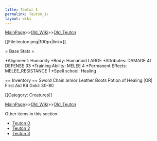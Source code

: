 ```yaml
---
title: Teuton 1
permalink: Teuton_1/
layout: wiki
---
```


[MainPage](/keeperrl_wiki/ "wikilink")>>[Old_Wiki](/keeperrl_wiki/Old_Wiki "wikilink")>>[Old_Teuton](/keeperrl_wiki/Old_Teuton "wikilink")

[[File:teuton.png|100px|link=]]

= Base Stats =

*Alignment: Humanity
*Body: Humanoid LARGE 
*Attributes: DAMAGE 41 DEFENSE 33
*Training Ability: MELEE 4 
*Permanent Effects: MELEE_RESISTANCE 1 
*Spell school: Healing

== Inventory ==
 Sword
 Chain armor
 Leather Boots
 Potion of Healing |OR| First Aid Kit
 Gold: 30-80

[[Category: Creatures]]

[MainPage](/keeperrl_wiki/ "wikilink")>>[Old_Wiki](/keeperrl_wiki/Old_Wiki "wikilink")>>[Old_Teuton](/keeperrl_wiki/Old_Teuton "wikilink")

Other items in this section
-    [Teuton 0](/keeperrl_wiki/Teuton_0 "wikilink")
-    [Teuton 2](/keeperrl_wiki/Teuton_2 "wikilink")
-    [Teuton 3](/keeperrl_wiki/Teuton_3 "wikilink")
